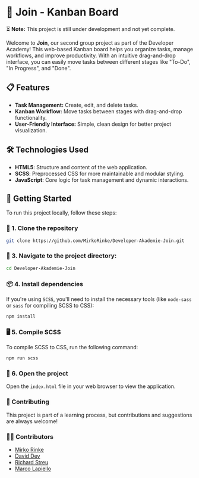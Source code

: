 # 📅 Join - Kanban Board

⏳ **Note:** This project is still under development and not yet complete.

Welcome to **Join**, our second group project as part of the Developer Academy! This web-based Kanban board helps you organize tasks, manage workflows, and improve productivity. With an intuitive drag-and-drop interface, you can easily move tasks between different stages like "To-Do", "In Progress", and "Done".

## 📋 Features
- **Task Management:** Create, edit, and delete tasks.
- **Kanban Workflow:** Move tasks between stages with drag-and-drop functionality.
- **User-Friendly Interface:** Simple, clean design for better project visualization.

## 🛠️ Technologies Used
- **HTML5**: Structure and content of the web application.
- **SCSS**: Preprocessed CSS for more maintainable and modular styling.
- **JavaScript**: Core logic for task management and dynamic interactions.

## 🚀 Getting Started

To run this project locally, follow these steps:

### 🔗 1. Clone the repository
```bash
git clone https://github.com/MirkoRinke/Developer-Akademie-Join.git
```

### 📂 3. Navigate to the project directory: 
   ```bash
   cd Developer-Akademie-Join
   ```

### 📦 4. Install dependencies
If you're using `SCSS`, you'll need to install the necessary tools (like `node-sass` or `sass` for compiling SCSS to CSS):
```bash
npm install
```

### 🖥️ 5. Compile SCSS
To compile SCSS to CSS, run the following command:
```bash
npm run scss
```

### 📂 6. Open the project
Open the `index.html` file in your web browser to view the application.

### 🤝 Contributing
This project is part of a learning process, but contributions and suggestions are always welcome!

### 👨‍💻 Contributors
- [Mirko Rinke](https://github.com/MirkoRinke)
- [David Dev](https://github.com/DavidDev25)
- [Richard Streu](https://github.com/RichardStreu)
- [Marco Lapiello](https://github.com/marcoLapiello)
